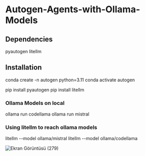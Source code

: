 # Autogen-Agents-with-Ollama-Models
## Dependencies
pyautogen
litellm

## Installation
conda create -n autogen python=3.11
conda activate autogen

pip install pyautogen
pip install litellm

### Ollama Models on local
ollama run codellama
ollama run mistral

### Using litellm to reach ollama models
litellm --model ollama/mistral
litellm --model ollama/codellama

![Ekran Görüntüsü (279)](https://github.com/user-attachments/assets/971095b2-6ee9-4fc4-8bed-8e7c26786a6d)
